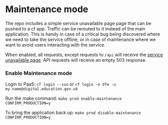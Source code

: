 # Maintenance mode

The repo includes a simple service unavailable page page that can be pushed to a cf app.  Traffic can be rerouted to it instead of the main application. This is handy in case of a critical bug being discovered where we need to take the service offline, or in case of maintenance where we want to avoid users interacting with the service.

When enabled, all requests, except requests to `/api` will receive the [service unavailable page](/service_unavailable_page/web/public/internal/index.html).  API requests will receive an empty 503 response.

### Enable Maintenance mode

Login to PaaS: `cf login --sso` or `cf login -o dfe -u my.name@digital.education.gov.uk`

Run the make command: `make prod enable-maintenance CONFIRM_PRODUCTION=y`

To bring the application back up: `make prod disable-maintenance CONFIRM_PRODUCTION=y`
